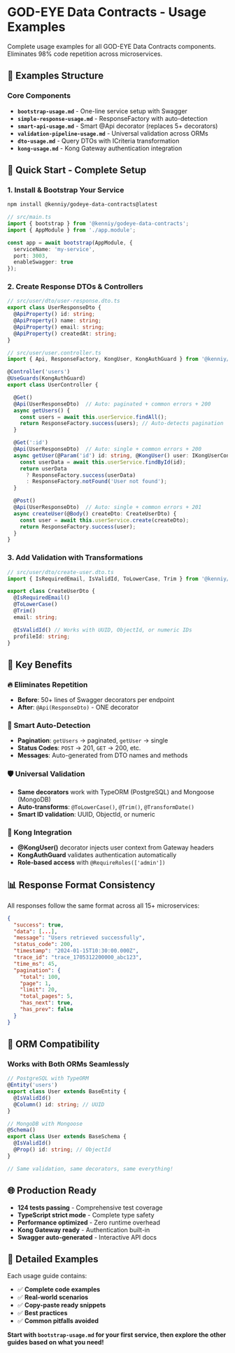 # GOD-EYE Data Contracts - Usage Examples

Complete usage examples for all GOD-EYE Data Contracts components. Eliminates 98% code repetition across microservices.

## 📁 Examples Structure

### **Core Components**

- **`bootstrap-usage.md`** - One-line service setup with Swagger
- **`simple-response-usage.md`** - ResponseFactory with auto-detection
- **`smart-api-usage.md`** - Smart @Api decorator (replaces 5+ decorators)
- **`validation-pipeline-usage.md`** - Universal validation across ORMs
- **`dto-usage.md`** - Query DTOs with ICriteria transformation
- **`kong-usage.md`** - Kong Gateway authentication integration

## 🚀 Quick Start - Complete Setup

### 1. Install & Bootstrap Your Service

```bash
npm install @kenniy/godeye-data-contracts@latest
```

```typescript
// src/main.ts
import { bootstrap } from '@kenniy/godeye-data-contracts';
import { AppModule } from './app.module';

const app = await bootstrap(AppModule, {
  serviceName: 'my-service',
  port: 3003,
  enableSwagger: true
});
```

### 2. Create Response DTOs & Controllers

```typescript
// src/user/dto/user-response.dto.ts
export class UserResponseDto {
  @ApiProperty() id: string;
  @ApiProperty() name: string;
  @ApiProperty() email: string;
  @ApiProperty() createdAt: string;
}

// src/user/user.controller.ts
import { Api, ResponseFactory, KongUser, KongAuthGuard } from '@kenniy/godeye-data-contracts';

@Controller('users')
@UseGuards(KongAuthGuard)
export class UserController {

  @Get()
  @Api(UserResponseDto)  // Auto: paginated + common errors + 200
  async getUsers() {
    const users = await this.userService.findAll();
    return ResponseFactory.success(users); // Auto-detects pagination
  }

  @Get(':id')
  @Api(UserResponseDto)  // Auto: single + common errors + 200
  async getUser(@Param('id') id: string, @KongUser() user: IKongUserContext) {
    const userData = await this.userService.findById(id);
    return userData
      ? ResponseFactory.success(userData)
      : ResponseFactory.notFound('User not found');
  }

  @Post()
  @Api(UserResponseDto)  // Auto: single + common errors + 201
  async createUser(@Body() createDto: CreateUserDto) {
    const user = await this.userService.create(createDto);
    return ResponseFactory.success(user);
  }
}
```

### 3. Add Validation with Transformations

```typescript
// src/user/dto/create-user.dto.ts
import { IsRequiredEmail, IsValidId, ToLowerCase, Trim } from '@kenniy/godeye-data-contracts';

export class CreateUserDto {
  @IsRequiredEmail()
  @ToLowerCase()
  @Trim()
  email: string;

  @IsValidId() // Works with UUID, ObjectId, or numeric IDs
  profileId: string;
}
```

## 🎯 Key Benefits

### **🔥 Eliminates Repetition**

- **Before**: 50+ lines of Swagger decorators per endpoint
- **After**: `@Api(ResponseDto)` - ONE decorator

### **🧠 Smart Auto-Detection**

- **Pagination**: `getUsers` → paginated, `getUser` → single
- **Status Codes**: `POST` → 201, `GET` → 200, etc.
- **Messages**: Auto-generated from DTO names and methods

### **🛡️ Universal Validation**

- **Same decorators** work with TypeORM (PostgreSQL) and Mongoose (MongoDB)
- **Auto-transforms**: `@ToLowerCase()`, `@Trim()`, `@TransformDate()`
- **Smart ID validation**: UUID, ObjectId, or numeric

### **🔐 Kong Integration**

- **@KongUser()** decorator injects user context from Gateway headers
- **KongAuthGuard** validates authentication automatically
- **Role-based access** with `@RequireRoles(['admin'])`

## 📊 Response Format Consistency

All responses follow the same format across all 15+ microservices:

```json
{
  "success": true,
  "data": [...],
  "message": "Users retrieved successfully",
  "status_code": 200,
  "timestamp": "2024-01-15T10:30:00.000Z",
  "trace_id": "trace_1705312200000_abc123",
  "time_ms": 45,
  "pagination": {
    "total": 100,
    "page": 1,
    "limit": 20,
    "total_pages": 5,
    "has_next": true,
    "has_prev": false
  }
}
```

## 🔧 ORM Compatibility

### Works with Both ORMs Seamlessly

```typescript
// PostgreSQL with TypeORM
@Entity('users')
export class User extends BaseEntity {
  @IsValidId()
  @Column() id: string; // UUID
}

// MongoDB with Mongoose
@Schema()
export class User extends BaseSchema {
  @IsValidId()
  @Prop() id: string; // ObjectId
}

// Same validation, same decorators, same everything!
```

## 🌐 Production Ready

- **124 tests passing** - Comprehensive test coverage
- **TypeScript strict mode** - Complete type safety
- **Performance optimized** - Zero runtime overhead
- **Kong Gateway ready** - Authentication built-in
- **Swagger auto-generated** - Interactive API docs

## 📖 Detailed Examples

Each usage guide contains:

- ✅ **Complete code examples**
- ✅ **Real-world scenarios**
- ✅ **Copy-paste ready snippets**
- ✅ **Best practices**
- ✅ **Common pitfalls avoided**

**Start with `bootstrap-usage.md` for your first service, then explore the other guides based on what you need!**
